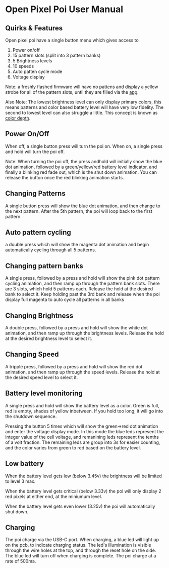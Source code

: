 # Open Pixel Poi User Manual


## Quirks & Features
Open pixel poi have a single button menu which gives access to

1. Power on/off
1. 15 pattern slots (split into 3 pattern banks)
1. 5 Brightness levels
1. 10 speeds
1. Auto patten cycle mode
1. Voltage display

Note: a freshly flashed firmware will have no pattens and display
a yellow strobe for all of the pattern slots, until they are 
filled via the [app](/Software/README.md).

Also Note: The lowest brightness level can only display primary 
colors, this means patterns and color based battery level will 
have very low fidelity. The second to lowest level can also
struggle a little. This concept is known as 
[color depth](https://en.wikipedia.org/wiki/Color_depth).

## Power On/Off
When off, a single button press will turn the poi on.
When on, a single press and hold will turn the poi off.

Note: When turning the poi off, the press andhold will initially
show the blue dot animation, followed by a green/yellow/red battery
level indicator, and finally a blinking red fade out, which is
the shut down animation. You can release the button once the red
blinking animation starts.

## Changing Patterns
A single button press will show the blue dot animation, and then
change to the next pattern. After the 5th pattern, the poi will
loop back to the first pattern.

## Auto pattern cycling
a double press which will show the magenta dot 
animation and begin automatically cycling through all 5 patterns.

## Changing pattern banks
A single press, followed by a press and hold will show the pink
dot pattern cycling animation, and then ramp up through the pattern
bank slots. There are 3 slots, which hold 5 patterns each. Release
the hold at the desired bank to select it. Keep holding past the
3rd bank and release when the poi display full magenta to auto
cycle all patterns in all banks

## Changing Brightness
A double press, followed by a press and hold will show the white
dot animation, and then ramp up through the brightness levels.
Release the hold at the desired brightness level to select it.

## Changing Speed
A tripple press, followed by a press and hold will show the red
dot animation, and then ramp up through the speed levels.
Release the hold at the desired speed level to select it.

## Battery level monitoring
A single press and hold will show the battery level as a color.
Green is full, red is empty, shades of yellow inbetween.
If you hold too long, it will go into the shutdown sequence.

Pressing the button 5 times which will show the green->red dot 
animation and enter the voltage display mode. In this mode the 
blue leds represent the integer value of the cell voltage, and
remanining leds represent the tenths of a volt fraction. The 
remaining leds are group into 3s for easier counting, and the
color varies from green to red based on the battery level.

## Low battery
When the battery level gets low (below 3.45v) the brightness will
be limited to level 3 max.

When the battery level gets critical (below 3.33v) the poi will
only display 2 red pixels at either end, at the miniumum level.

When the battery level gets even lower (3.25v) the poi will
automatically shut down.

## Charging
The poi charge via the USB-C port. When charging, a blue led will
light up on the pcb, to indicate charging status. The led's
illumination is visible through the wire holes at the top, and
through the reset hole on the side. The blue led will turn off
when charging is complete. The poi charge at a rate of 500ma.
